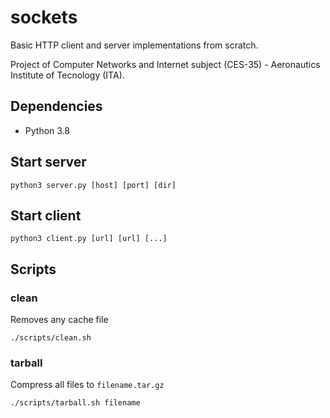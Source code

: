 # sockets
Basic HTTP client and server implementations from scratch.

Project of Computer Networks and Internet subject (CES-35) - Aeronautics Institute of Tecnology (ITA).

## Dependencies
- Python 3.8

## Start server
```
python3 server.py [host] [port] [dir]
```

## Start client
```
python3 client.py [url] [url] [...]
```

## Scripts
### clean
Removes any cache file
```
./scripts/clean.sh
```
### tarball
Compress all files to `filename.tar.gz`
```
./scripts/tarball.sh filename